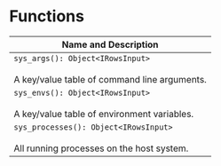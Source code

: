 # Functions

| Name and Description |
| --- |
| `sys_args(): Object<IRowsInput>`<br /><br /> A key/value table of command line arguments. |
| `sys_envs(): Object<IRowsInput>`<br /><br /> A key/value table of environment variables. |
| `sys_processes(): Object<IRowsInput>`<br /><br /> All running processes on the host system. |
